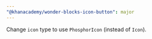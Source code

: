 ```yaml
---
"@khanacademy/wonder-blocks-icon-button": major
---
```


Change `icon` type to use `PhosphorIcon` (instead of `Icon`).
